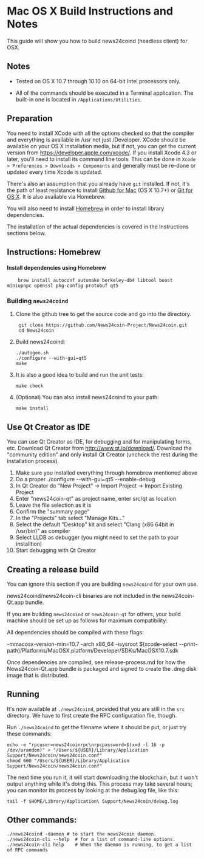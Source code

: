 Mac OS X Build Instructions and Notes
====================================
This guide will show you how to build news24coind (headless client) for OSX.

Notes
-----

* Tested on OS X 10.7 through 10.10 on 64-bit Intel processors only.

* All of the commands should be executed in a Terminal application. The
built-in one is located in `/Applications/Utilities`.

Preparation
-----------

You need to install XCode with all the options checked so that the compiler
and everything is available in /usr not just /Developer. XCode should be
available on your OS X installation media, but if not, you can get the
current version from https://developer.apple.com/xcode/. If you install
Xcode 4.3 or later, you'll need to install its command line tools. This can
be done in `Xcode > Preferences > Downloads > Components` and generally must
be re-done or updated every time Xcode is updated.

There's also an assumption that you already have `git` installed. If
not, it's the path of least resistance to install [Github for Mac](https://mac.github.com/)
(OS X 10.7+) or
[Git for OS X](https://code.google.com/p/git-osx-installer/). It is also
available via Homebrew.

You will also need to install [Homebrew](http://brew.sh) in order to install library
dependencies.

The installation of the actual dependencies is covered in the Instructions
sections below.

Instructions: Homebrew
----------------------

#### Install dependencies using Homebrew

        brew install autoconf automake berkeley-db4 libtool boost miniupnpc openssl pkg-config protobuf qt5

### Building `news24coind`

1. Clone the github tree to get the source code and go into the directory.

        git clone https://github.com/News24coin-Project/News24coin.git
        cd News24coin

2.  Build news24coind:

        ./autogen.sh
        ./configure --with-gui=qt5
        make

3.  It is also a good idea to build and run the unit tests:

        make check

4.  (Optional) You can also install news24coind to your path:

        make install

Use Qt Creator as IDE
------------------------
You can use Qt Creator as IDE, for debugging and for manipulating forms, etc.
Download Qt Creator from http://www.qt.io/download/. Download the "community edition" and only install Qt Creator (uncheck the rest during the installation process).

1. Make sure you installed everything through homebrew mentioned above
2. Do a proper ./configure --with-gui=qt5 --enable-debug
3. In Qt Creator do "New Project" -> Import Project -> Import Existing Project
4. Enter "news24coin-qt" as project name, enter src/qt as location
5. Leave the file selection as it is
6. Confirm the "summary page"
7. In the "Projects" tab select "Manage Kits..."
8. Select the default "Desktop" kit and select "Clang (x86 64bit in /usr/bin)" as compiler
9. Select LLDB as debugger (you might need to set the path to your installtion)
10. Start debugging with Qt Creator

Creating a release build
------------------------
You can ignore this section if you are building `news24coind` for your own use.

news24coind/news24coin-cli binaries are not included in the news24coin-Qt.app bundle.

If you are building `news24coind` or `news24coin-qt` for others, your build machine should be set up
as follows for maximum compatibility:

All dependencies should be compiled with these flags:

 -mmacosx-version-min=10.7
 -arch x86_64
 -isysroot $(xcode-select --print-path)/Platforms/MacOSX.platform/Developer/SDKs/MacOSX10.7.sdk

Once dependencies are compiled, see release-process.md for how the News24coin-Qt.app
bundle is packaged and signed to create the .dmg disk image that is distributed.

Running
-------

It's now available at `./news24coind`, provided that you are still in the `src`
directory. We have to first create the RPC configuration file, though.

Run `./news24coind` to get the filename where it should be put, or just try these
commands:

    echo -e "rpcuser=news24coinrpc\nrpcpassword=$(xxd -l 16 -p /dev/urandom)" > "/Users/${USER}/Library/Application Support/News24coin/news24coin.conf"
    chmod 600 "/Users/${USER}/Library/Application Support/News24coin/news24coin.conf"

The next time you run it, it will start downloading the blockchain, but it won't
output anything while it's doing this. This process may take several hours;
you can monitor its process by looking at the debug.log file, like this:

    tail -f $HOME/Library/Application\ Support/News24coin/debug.log

Other commands:
-------

    ./news24coind -daemon # to start the news24coin daemon.
    ./news24coin-cli --help  # for a list of command-line options.
    ./news24coin-cli help    # When the daemon is running, to get a list of RPC commands
